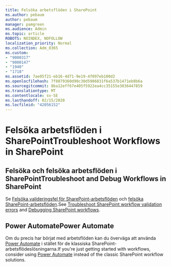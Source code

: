 ```yaml
---
title: Felsöka arbetsflöden i SharePoint
ms.author: pebaum
author: pebaum
manager: pamgreen
ms.audience: Admin
ms.topic: article
ROBOTS: NOINDEX, NOFOLLOW
localization_priority: Normal
ms.collection: Adm_O365
ms.custom:
- "9000317"
- "9000147"
- "1940"
- "1718"
ms.assetid: 7ae05f21-eb16-4d71-9e19-4f097eb100d2
ms.openlocfilehash: 7f8879360d90c30d5986831f6a537b1471eb8b6a
ms.sourcegitcommit: 8ba12eff67e405f5922ea4cc35155e3036447859
ms.translationtype: MT
ms.contentlocale: sv-SE
ms.lasthandoff: 02/15/2020
ms.locfileid: "42056152"
---
```

# <a name="troubleshoot-workflows-in-sharepoint"></a><span data-ttu-id="dde29-102">Felsöka arbetsflöden i SharePoint</span><span class="sxs-lookup"><span data-stu-id="dde29-102">Troubleshoot Workflows in SharePoint</span></span>

## <a name="troubleshoot-and-debug-workflows-in-sharepoint"></a><span data-ttu-id="dde29-103">Felsöka och felsöka arbetsflöden i SharePoint</span><span class="sxs-lookup"><span data-stu-id="dde29-103">Troubleshoot and Debug Workflows in SharePoint</span></span>

<span data-ttu-id="dde29-104">Se [Felsöka valideringsfel för SharePoint-arbetsflöden](https://docs.microsoft.com/sharepoint/dev/general-development/troubleshooting-sharepoint-server-workflow-validation-errors-in-visio) och [felsöka SharePoint-arbetsflöden](https://docs.microsoft.com/sharepoint/dev/general-development/debugging-sharepoint-server-workflows).</span><span class="sxs-lookup"><span data-stu-id="dde29-104">See [Troubleshoot SharePoint workflow validation errors](https://docs.microsoft.com/sharepoint/dev/general-development/troubleshooting-sharepoint-server-workflow-validation-errors-in-visio) and [Debugging SharePoint workflows](https://docs.microsoft.com/sharepoint/dev/general-development/debugging-sharepoint-server-workflows).</span></span>

## <a name="power-automate"></a><span data-ttu-id="dde29-105">Power Automate</span><span class="sxs-lookup"><span data-stu-id="dde29-105">Power Automate</span></span>

<span data-ttu-id="dde29-106">Om du precis har börjat med arbetsflöden kan du överväga att använda [Power Automate](https://docs.microsoft.com/power-automate/modern-approvals) i stället för de klassiska SharePoint-arbetsflödeslösningarna.</span><span class="sxs-lookup"><span data-stu-id="dde29-106">If you're just getting started with workflows, consider using [Power Automate](https://docs.microsoft.com/power-automate/modern-approvals) instead of the classic SharePoint workflow solutions.</span></span>

